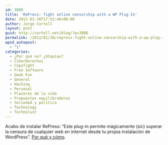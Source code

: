 ```yaml
---
id: 3808
title: 'RePress: fight online censorship with a WP Plug-In'
date: 2012-01-30T17:51:48+00:00
author: Jorge Cortell
layout: post
guid: http://cortell.net/blog/?p=3808
permalink: /2012/01/30/repress-fight-online-censorship-with-a-wp-plug-in/
wpsd_autopost:
  - "1"
categories:
  - ¿Por qué no? ¿Utopías?
  - CiberDerechos
  - Copyfight
  - Free Software
  - Geek Fun
  - General
  - Hacking
  - Personal
  - Placeres de la vida
  - Propuestas equilibradoras
  - Sociedad y polí­tica
  - Technology
  - Technolust
---
```

Acabo de instalar RePress: &#8220;Este plug-in permite mágicamente (sic) superar la censura de cualquier web en internet desde tu propia instalación de WordPress&#8221;. <a title="https://all4xs.net/why/" href="https://all4xs.net/why/" target="_blank">Por qué y cómo</a>.